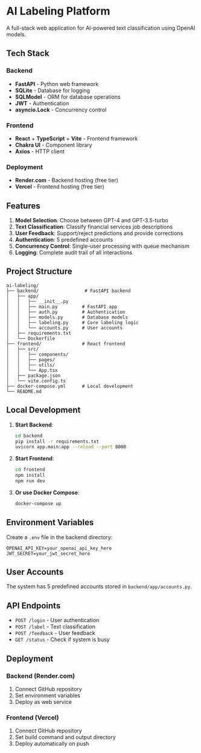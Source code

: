 # AI Labeling Platform

A full-stack web application for AI-powered text classification using OpenAI models.

## Tech Stack

### Backend
- **FastAPI** - Python web framework
- **SQLite** - Database for logging
- **SQLModel** - ORM for database operations
- **JWT** - Authentication
- **asyncio.Lock** - Concurrency control

### Frontend
- **React** + **TypeScript** + **Vite** - Frontend framework
- **Chakra UI** - Component library
- **Axios** - HTTP client

### Deployment
- **Render.com** - Backend hosting (free tier)
- **Vercel** - Frontend hosting (free tier)

## Features

1. **Model Selection**: Choose between GPT-4 and GPT-3.5-turbo
2. **Text Classification**: Classify financial services job descriptions
3. **User Feedback**: Support/reject predictions and provide corrections
4. **Authentication**: 5 predefined accounts
5. **Concurrency Control**: Single-user processing with queue mechanism
6. **Logging**: Complete audit trail of all interactions

## Project Structure

```
ai-labeling/
├── backend/                 # FastAPI backend
│   ├── app/
│   │   ├── __init__.py
│   │   ├── main.py         # FastAPI app
│   │   ├── auth.py         # Authentication
│   │   ├── models.py       # Database models
│   │   ├── labeling.py     # Core labeling logic
│   │   └── accounts.py     # User accounts
│   ├── requirements.txt
│   └── Dockerfile
├── frontend/               # React frontend
│   ├── src/
│   │   ├── components/
│   │   ├── pages/
│   │   ├── utils/
│   │   └── App.tsx
│   ├── package.json
│   └── vite.config.ts
├── docker-compose.yml      # Local development
└── README.md
```

## Local Development

1. **Start Backend**:
   ```bash
   cd backend
   pip install -r requirements.txt
   uvicorn app.main:app --reload --port 8000
   ```

2. **Start Frontend**:
   ```bash
   cd frontend
   npm install
   npm run dev
   ```

3. **Or use Docker Compose**:
   ```bash
   docker-compose up
   ```

## Environment Variables

Create a `.env` file in the backend directory:

```
OPENAI_API_KEY=your_openai_api_key_here
JWT_SECRET=your_jwt_secret_here
```

## User Accounts

The system has 5 predefined accounts stored in `backend/app/accounts.py`.

## API Endpoints

- `POST /login` - User authentication
- `POST /label` - Text classification
- `POST /feedback` - User feedback
- `GET /status` - Check if system is busy

## Deployment

### Backend (Render.com)
1. Connect GitHub repository
2. Set environment variables
3. Deploy as web service

### Frontend (Vercel)
1. Connect GitHub repository
2. Set build command and output directory
3. Deploy automatically on push 